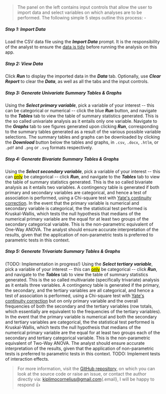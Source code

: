 > The panel on the left contains input controls that allow the user to import data and select variables on which analyses are to be performed. The following simple 5 steps outline this process: -

##### **Step 1: Import Data**

Load the CSV data file using the ***Import Data*** prompt. It is the responsibility of the analyst to ensure the [data is tidy](https://r4ds.had.co.nz/tidy-data.html) before running the analysis on this app.

##### **Step 2: View Data**

Click ***Run*** to display the imported data in the ***Data*** tab. Optionally, use ***Clear Report*** to clear the ***Data***, as well as all the tabs and the input controls.

##### **Step 3: Generate Univariate Summary Tables & Graphs**

Using the ***Select primary variable***, pick a variable of your interest -- this can be categorical or numerical -- click the blue ***Run*** button, and navigate to the ***Tables*** tab to view the table of summary statistics generated. This is the so called univariate analysis as it entails only one variable. Navigate to the ***Graphs*** tab to see figures generated upon clicking ***Run***, corresponding to the summary tables generated as a result of the various possible variable selections. The summary tables and graphs can be downloaded by clicking the ***Download*** button below the tables and graphs, in `.csv`, `.docx`, `.htlm`, or `.pdf` and `.png` or `.svg` formats respectively.

##### **Step 4: Generate Bivariate Summary Tables & Graphs**

Using the ***Select secondary variable***, pick a variable of your interest -- this can <u><mark>only</mark></u> be categorical -- click ***Run***, and navigate to the ***Tables*** tab to view the table of summary statistics generated. This is the so called bivariate analysis as it entails two variables. A contingency table is generated if both primary and secondary variables are categorical, and hence a test of association is performed, using a Chi-square test with [Yate's continuity correction](https://sphweb.bumc.bu.edu/otlt/mph-modules/ph717-quantcore/r-for-ph717/R-for-PH71713.html). In the event that the primary variable is numerical and secondary variable is categorical, the the statistical test performed is Kruskal-Wallis, which tests the null hypothesis that medians of the numerical primary variable are the equal for at least two groups of the secondary categorical variable. This is the non-parametric equivalent of One-Way ANOVA. The analyst should ensure accurate interpretation of the results, given that the application of non-parametric tests is preferred to parametric tests in this context.

##### **Step 5: Generate Trivariate Summary Tables & Graphs**

(TODO: Implementation in progress!) Using the ***Select tertiary variable***, pick a variable of your interest -- this can <u><mark>only</mark></u> be categorical -- click ***Run***, and navigate to the ***Tables*** tab to view the table of summary statistics generated. This is the so called multivariate (specifically trivariate) analysis as it entails three variables. A contingency table is generated if the primary, the secondary, and the tertiary variables are all categorical, and hence a test of association is performed, using a Chi-square test with [Yate's continuity correction](https://sphweb.bumc.bu.edu/otlt/mph-modules/ph717-quantcore/r-for-ph717/R-for-PH71713.html) but on only primary variable and the overall frequencies of both the secondary and the tertiary variables (row totals, which essentially are equivalent to the frequencies of the tertiary variables). In the event that the primary variable is numerical and both the secondary and tertiary variables are categorical, the the statistical test performed is Kruskal-Wallis, which tests the null hypothesis that medians of the numerical primary variable are the equal for at least two groups each of the secondary and tertiary categorical variable. This is the non-parametric equivalent of Two-Way ANOVA. The analyst should ensure accurate interpretation of the results, given that the application of non-parametric tests is preferred to parametric tests in this context. TODO: Implement tests of interaction effects.

> For more information, visit the [GitHub repository](https://github.com/corneliustanui/StatsReporter), on which you can look at the source code or raise an issue, or contact the author directly via: [kiplimocornelius\@gmail.com](mailto:kiplimocornelius@gmail.com){.email}, I will be happy to respond 👍
